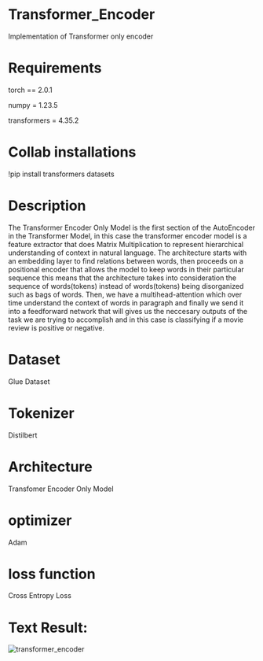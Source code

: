 # Transformer_Encoder
Implementation of Transformer only encoder

# Requirements
torch == 2.0.1

numpy = 1.23.5

transformers = 4.35.2

# Collab installations
!pip install transformers datasets


# Description
The Transformer Encoder Only Model is the first section of the AutoEncoder in the Transformer Model, in this case the transformer encoder model is a feature extractor that does Matrix Multiplication to represent hierarchical understanding of  context in natural language. The architecture starts with an embedding layer to find relations between words, then proceeds on a positional encoder that allows the model to keep words in their particular sequence this means that the architecture takes into consideration the sequence of words(tokens) instead of words(tokens) being disorganized such as bags of words. Then, we have a multihead-attention which over time understand the context of words in paragraph and finally we send it into a feedforward network that will gives us the neccesary outputs of the task we are trying to accomplish and in this case is classifying if a movie review is positive or negative.

# Dataset
Glue Dataset

# Tokenizer
Distilbert

# Architecture
Transfomer Encoder Only Model

# optimizer
Adam

# loss function
Cross Entropy Loss

# Text Result:
![transformer_encoder](https://github.com/Santiagor2230/Transformer_Encoder/assets/52907423/f04cd688-0b5b-4748-857f-21dda883fe90)

